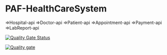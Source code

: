# PAF-HealthCareSystem

=>Hospital-api
=>Doctor-api
=>Patient-api
=>Appointment-api
=>Payment-api
=>LabReport-api

[![Quality Gate Status](https://sonarcloud.io/api/project_badges/measure?project=chathu96_PAF-HealthCareSystem&metric=alert_status)](https://sonarcloud.io/dashboard?id=chathu96_PAF-HealthCareSystem)

[![Quality gate](https://sonarcloud.io/api/project_badges/quality_gate?project=chathu96_PAF-HealthCareSystem)](https://sonarcloud.io/dashboard?id=chathu96_PAF-HealthCareSystem)

